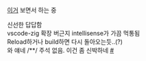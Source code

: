 [이거](https://zig.guide) 보면서 하는 중

신선한 답답함<br/>
vscode-zig 확장 버근지 intellisense가 가끔 먹통됨<br/>
Reload하거나 build하면 다시 돌아오는듯..(?)<br/>
와 얘네 /\*\*/ 주석 없음. 이건 좀 신박하네 [#](https://github.com/ziglang/zig/issues/161)<br/>
